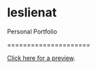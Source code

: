 # leslienat
Personal Portfolio

=====================

[Click here for a preview](http://leslienochoa.github.io/Portfolio/).
